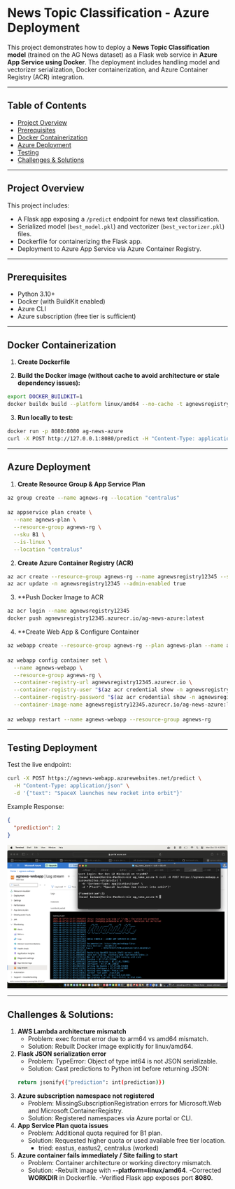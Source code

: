 # News Topic Classification - Azure Deployment

This project demonstrates how to deploy a **News Topic Classification model** (trained on the AG News dataset) as a Flask web service in **Azure App Service using Docker**. The deployment includes handling model and vectorizer serialization, Docker containerization, and Azure Container Registry (ACR) integration.

---

## Table of Contents

- [Project Overview](#project-overview)  
- [Prerequisites](#prerequisites)  
- [Docker Containerization](#docker-containerization)  
- [Azure Deployment](#azure-deployment)  
- [Testing](#testing)  
- [Challenges & Solutions](#challenges--solutions)

---

## Project Overview

This project includes:

- A Flask app exposing a `/predict` endpoint for news text classification.
- Serialized model (`best_model.pkl`) and vectorizer (`best_vectorizer.pkl`) files.
- Dockerfile for containerizing the Flask app.
- Deployment to Azure App Service via Azure Container Registry.

---

## Prerequisites

- Python 3.10+  
- Docker (with BuildKit enabled)  
- Azure CLI  
- Azure subscription (free tier is sufficient)  

---

## Docker Containerization

1. **Create Dockerfile**

2. **Build the Docker image (without cache to avoid architecture or stale dependency issues):**
```bash
export DOCKER_BUILDKIT=1
docker buildx build --platform linux/amd64 --no-cache -t agnewsregistry12345.azurecr.io/ag-news-azure:latest .
```

3. **Run locally to test:**
```bash
docker run -p 8080:8080 ag-news-azure
curl -X POST http://127.0.0.1:8080/predict -H "Content-Type: application/json" -d '{"text": "SpaceX launches new rocket"}'
```

---

## Azure Deployment

1. **Create Resource Group & App Service Plan**
```bash
az group create --name agnews-rg --location "centralus"

az appservice plan create \
  --name agnews-plan \
  --resource-group agnews-rg \
  --sku B1 \
  --is-linux \
  --location "centralus"
```

2. **Create Azure Container Registry (ACR)**
```bash
az acr create --resource-group agnews-rg --name agnewsregistry12345 --sku Basic
az acr update -n agnewsregistry12345 --admin-enabled true
```

3. **Push Docker Image to ACR
```bash
az acr login --name agnewsregistry12345
docker push agnewsregistry12345.azurecr.io/ag-news-azure:latest
```

4. **Create Web App & Configure Container
```bash
az webapp create --resource-group agnews-rg --plan agnews-plan --name agnews-webapp --deployment-container-image-name agnewsregistry12345.azurecr.io/ag-news-azure:latest

az webapp config container set \
  --name agnews-webapp \
  --resource-group agnews-rg \
  --container-registry-url agnewsregistry12345.azurecr.io \
  --container-registry-user "$(az acr credential show -n agnewsregistry12345 --query username -o tsv)" \
  --container-registry-password "$(az acr credential show -n agnewsregistry12345 --query "passwords[0].value" -o tsv)" \
  --container-image-name agnewsregistry12345.azurecr.io/ag-news-azure:latest

az webapp restart --name agnews-webapp --resource-group agnews-rg
```

---

## Testing Deployment

Test the live endpoint:
```bash
curl -X POST https://agnews-webapp.azurewebsites.net/predict \
  -H "Content-Type: application/json" \
  -d '{"text": "SpaceX launches new rocket into orbit"}'
```

Example Response:
```json
{
  "prediction": 2
}
```

![Azure Console Prediction](images/AgNewsPredictionAzureWebApp.png)

---

## Challenges & Solutions:

1. **AWS Lambda architecture mismatch** 
	- Problem: exec format error due to arm64 vs amd64 mismatch.
	- Solution: Rebuilt Docker image explicitly for linux/amd64.
2. **Flask JSON serialization error**
	- Problem: TypeError: Object of type int64 is not JSON serializable.
	- Solution: Cast predictions to Python int before returning JSON:
	```bash
	return jsonify({"prediction": int(prediction)})
	```
3. **Azure subscription namespace not registered**
	- Problem: MissingSubscriptionRegistration errors for Microsoft.Web and Microsoft.ContainerRegistry.
	- Solution: Registered namespaces via Azure portal or CLI.
4. **App Service Plan quota issues**
	- Problem: Additional quota required for B1 plan.
	- Solution: Requested higher quota or used available free tier location.
		- tried: eastus, eastus2, centralus (worked)
5. **Azure container fails immediately / Site failing to start**
	- Problem: Container architecture or working directory mismatch.
	- Solution:
		-Rebuilt image with **--platform=linux/amd64**.
		-Corrected **WORKDIR** in Dockerfile.
		-Verified Flask app exposes port **8080**.
